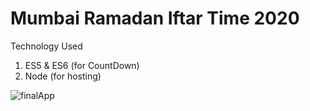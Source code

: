 
# Mumbai Ramadan Iftar Time 2020
Technology Used
1. ES5 & ES6 (for CountDown)
2. Node (for hosting)

![finalApp](https://github.com/shahiddhariwala/ramadan-iftar-time/blob/master/finalApp.png)
